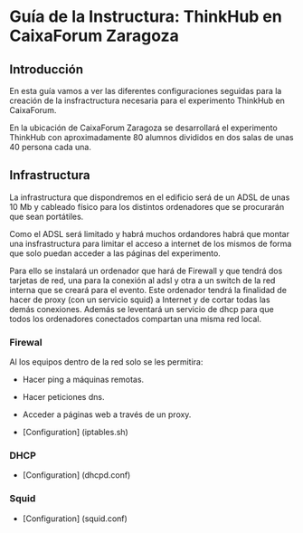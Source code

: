 # Guía de la Instructura: ThinkHub en CaixaForum Zaragoza

## Introducción
En esta guía vamos a ver las diferentes configuraciones seguidas para 
la creación de la insfractructura necesaria para el experimento 
ThinkHub en CaixaForum.

En la ubicación de CaixaForum Zaragoza se desarrollará el experimento 
ThinkHub con aproximadamente 80 alumnos divididos en dos salas de unas 
40 persona cada una.

## Infrastructura
La infrastructura que dispondremos en el edificio será de un ADSL de 
unas 10 Mb y cableado físico para los distintos ordenadores que se 
procurarán que sean portátiles.

Como el ADSL será limitado y habrá muchos ordandores habrá que montar una 
insfrastructura para limitar el acceso a internet de los mismos de forma 
que solo puedan acceder a las páginas del experimento.

Para ello se instalará un ordenador que hará de Firewall y que tendrá dos 
tarjetas de red, una para la conexión al adsl y otra a un switch de la 
red interna que se creará para el evento. Este ordenador tendrá la finalidad 
de hacer de proxy (con un servicio squid) a Internet y de cortar todas las 
demás conexiones. Además se leventará un servicio de dhcp para que todos los 
ordenadores conectados compartan una misma red local.

### Firewal
Al los equipos dentro de la red solo se les permitira:
 - Hacer ping a máquinas remotas.
 - Hacer peticiones dns.
 - Acceder a páginas web a través de un proxy.

 - [Configuration] (iptables.sh)

### DHCP
 - [Configuration] (dhcpd.conf)

### Squid
 - [Configuration] (squid.conf)
